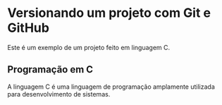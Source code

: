 # Versionando um projeto com Git e GitHub

Este é um exemplo de um projeto feito em linguagem C.

## Programação em C
A linguagem C é uma linguagem de programação amplamente utilizada para desenvolvimento de sistemas.